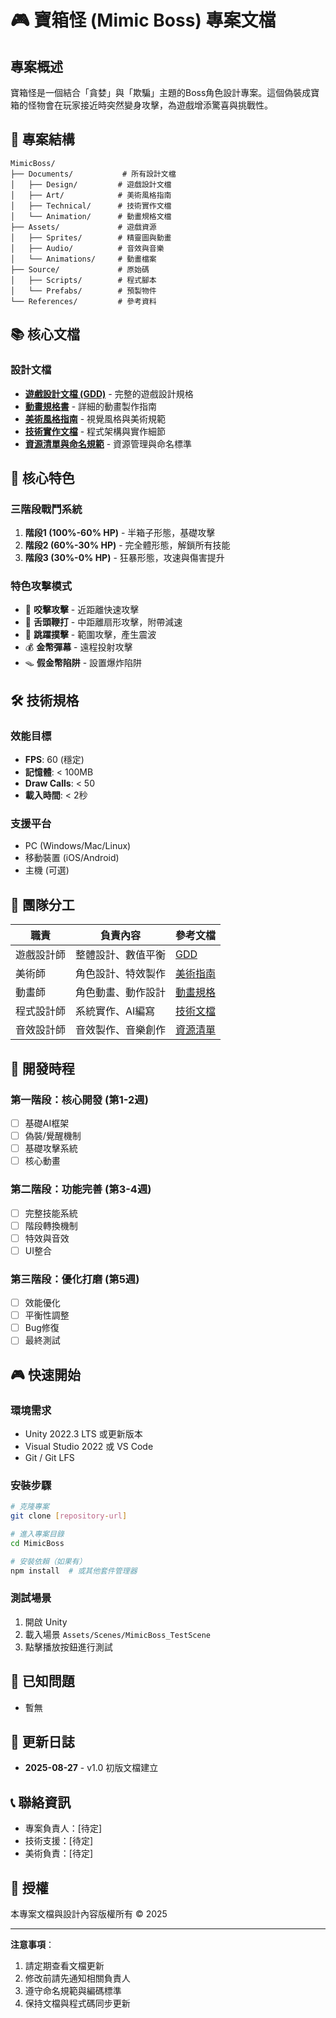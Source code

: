 # 🎮 寶箱怪 (Mimic Boss) 專案文檔

## 專案概述
寶箱怪是一個結合「貪婪」與「欺騙」主題的Boss角色設計專案。這個偽裝成寶箱的怪物會在玩家接近時突然變身攻擊，為遊戲增添驚喜與挑戰性。

## 📁 專案結構
```
MimicBoss/
├── Documents/           # 所有設計文檔
│   ├── Design/         # 遊戲設計文檔
│   ├── Art/            # 美術風格指南
│   ├── Technical/      # 技術實作文檔
│   └── Animation/      # 動畫規格文檔
├── Assets/             # 遊戲資源
│   ├── Sprites/        # 精靈圖與動畫
│   ├── Audio/          # 音效與音樂
│   └── Animations/     # 動畫檔案
├── Source/             # 原始碼
│   ├── Scripts/        # 程式腳本
│   └── Prefabs/        # 預製物件
└── References/         # 參考資料
```

## 📚 核心文檔

### 設計文檔
- **[遊戲設計文檔 (GDD)](Documents/Design/MimicBoss_GDD.md)** - 完整的遊戲設計規格
- **[動畫規格書](Documents/Animation/Animation_Specification.md)** - 詳細的動畫製作指南
- **[美術風格指南](Documents/Art/ArtStyle_Guide.md)** - 視覺風格與美術規範
- **[技術實作文檔](Documents/Technical/Technical_Implementation.md)** - 程式架構與實作細節
- **[資源清單與命名規範](Documents/AssetList_NamingConvention.md)** - 資源管理與命名標準

## 🎯 核心特色

### 三階段戰鬥系統
1. **階段1 (100%-60% HP)** - 半箱子形態，基礎攻擊
2. **階段2 (60%-30% HP)** - 完全體形態，解鎖所有技能
3. **階段3 (30%-0% HP)** - 狂暴形態，攻速與傷害提升

### 特色攻擊模式
- 🦷 **咬擊攻擊** - 近距離快速攻擊
- 👅 **舌頭鞭打** - 中距離扇形攻擊，附帶減速
- 🦘 **跳躍撲擊** - 範圍攻擊，產生震波
- 💰 **金幣彈幕** - 遠程投射攻擊
- 🪤 **假金幣陷阱** - 設置爆炸陷阱

## 🛠️ 技術規格

### 效能目標
- **FPS**: 60 (穩定)
- **記憶體**: < 100MB
- **Draw Calls**: < 50
- **載入時間**: < 2秒

### 支援平台
- PC (Windows/Mac/Linux)
- 移動裝置 (iOS/Android)
- 主機 (可選)

## 👥 團隊分工

| 職責 | 負責內容 | 參考文檔 |
|------|----------|----------|
| 遊戲設計師 | 整體設計、數值平衡 | [GDD](Documents/Design/MimicBoss_GDD.md) |
| 美術師 | 角色設計、特效製作 | [美術指南](Documents/Art/ArtStyle_Guide.md) |
| 動畫師 | 角色動畫、動作設計 | [動畫規格](Documents/Animation/Animation_Specification.md) |
| 程式設計師 | 系統實作、AI編寫 | [技術文檔](Documents/Technical/Technical_Implementation.md) |
| 音效設計師 | 音效製作、音樂創作 | [資源清單](Documents/AssetList_NamingConvention.md) |

## 📅 開發時程

### 第一階段：核心開發 (第1-2週)
- [ ] 基礎AI框架
- [ ] 偽裝/覺醒機制
- [ ] 基礎攻擊系統
- [ ] 核心動畫

### 第二階段：功能完善 (第3-4週)
- [ ] 完整技能系統
- [ ] 階段轉換機制
- [ ] 特效與音效
- [ ] UI整合

### 第三階段：優化打磨 (第5週)
- [ ] 效能優化
- [ ] 平衡性調整
- [ ] Bug修復
- [ ] 最終測試

## 🎮 快速開始

### 環境需求
- Unity 2022.3 LTS 或更新版本
- Visual Studio 2022 或 VS Code
- Git / Git LFS

### 安裝步驟
```bash
# 克隆專案
git clone [repository-url]

# 進入專案目錄
cd MimicBoss

# 安裝依賴（如果有）
npm install  # 或其他套件管理器
```

### 測試場景
1. 開啟 Unity
2. 載入場景 `Assets/Scenes/MimicBoss_TestScene`
3. 點擊播放按鈕進行測試

## 🐛 已知問題
- 暫無

## 📝 更新日誌
- **2025-08-27** - v1.0 初版文檔建立

## 📞 聯絡資訊
- 專案負責人：[待定]
- 技術支援：[待定]
- 美術負責：[待定]

## 📄 授權
本專案文檔與設計內容版權所有 © 2025

---

**注意事項**：
1. 請定期查看文檔更新
2. 修改前請先通知相關負責人
3. 遵守命名規範與編碼標準
4. 保持文檔與程式碼同步更新
